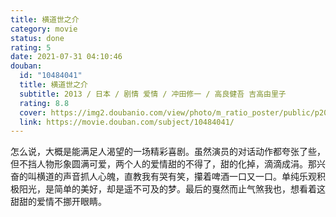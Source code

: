 ```yaml
---
title: 横道世之介
category: movie
status: done
rating: 5
date: 2021-07-31 04:10:46
douban:
  id: "10484041"
  title: 横道世之介
  subtitle: 2013 / 日本 / 剧情 爱情 / 冲田修一 / 高良健吾 吉高由里子
  rating: 8.8
  cover: https://img2.doubanio.com/view/photo/m_ratio_poster/public/p2021127692.jpg
  link: https://movie.douban.com/subject/10484041/
---
```


怎么说，大概是能满足人渴望的一场精彩喜剧。虽然演员的对话动作都夸张了些，但不挡人物形象圆满可爱，两个人的爱情甜的不得了，甜的化掉，滴滴成涓。那兴奋的叫横道的声音抓人心魄，直教我有哭有笑，攥着啤酒一口又一口。单纯乐观积极阳光，是简单的美好，却是遥不可及的梦。最后的戛然而止气煞我也，想看着这甜甜的爱情不挪开眼睛。